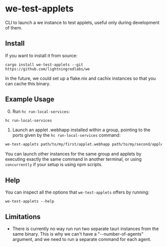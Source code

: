 # we-test-applets

CLI to launch a we instance to test applets, useful only during development of them.

## Install

If you want to install it from source:

```
cargo install we-test-applets --git https://github.com/lightningrodlabs/we
```

In the future, we could set up a flake.nix and cachix instances so that you can cache this binary.

## Example Usage

0. Run `hc run-local-services`:

```bash
hc run-local-services
```

1. Launch an applet .webhapp installed within a group, pointing to the ports given by the `hc run-local-services` command:

```bash
we-test-applets path/to/my/first/applet.webhapp path/to/my/second/applet.webhapp network --network-seed myappletnetworkseed --bootstrap http://127.0.0.1:<BOOTSTRAP_SERVICE_PORT> webrtc ws://127.0.0.1:<SIGNAL_SERVER_PORT>
```

You can launch other instances for the same group and applets by executing exactly the same command in another terminal, or using `concurrently` if your setup is using npm scripts.

## Help

You can inspect all the options that `we-test-applets` offers by running:

```
we-test-applets --help
```

## Limitations

- There is currently no way run run two separate tauri instances from the same binary. This is why we can't have a "--number-of-agents" argument, and we need to run a separate command for each agent.
